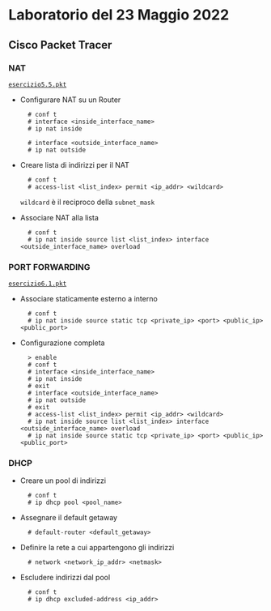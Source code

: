 # Laboratorio del 23 Maggio 2022

## Cisco Packet Tracer

### NAT
[`esercizio5.5.pkt`](./esercizio5.5.pkt)

- Configurare NAT su un Router
        
        # conf t
        # interface <inside_interface_name>
        # ip nat inside

        # interface <outside_interface_name>
        # ip nat outside

- Creare lista di indirizzi per il NAT

        # conf t
        # access-list <list_index> permit <ip_addr> <wildcard>
    
    `wildcard` è il reciproco della `subnet_mask`

- Associare NAT alla lista

        # conf t
        # ip nat inside source list <list_index> interface <outside_interface_name> overload

### PORT FORWARDING
[`esercizio6.1.pkt`](./esercizio6.1.pkt)

- Associare staticamente esterno a interno

        # conf t
        # ip nat inside source static tcp <private_ip> <port> <public_ip> <public_port>

- Configurazione completa 

        > enable
        # conf t
        # interface <inside_interface_name>
        # ip nat inside
        # exit
        # interface <outside_interface_name>
        # ip nat outside
        # exit
        # access-list <list_index> permit <ip_addr> <wildcard>
        # ip nat inside source list <list_index> interface <outside_interface_name> overload
        # ip nat inside source static tcp <private_ip> <port> <public_ip> <public_port>

### DHCP

- Creare un pool di indirizzi

        # conf t
        # ip dhcp pool <pool_name>

- Assegnare il default getaway 

        # default-router <default_getaway>

- Definire la rete a cui appartengono gli indirizzi

        # network <network_ip_addr> <netmask>

- Escludere indirizzi dal pool

        # conf t
        # ip dhcp excluded-address <ip_addr>